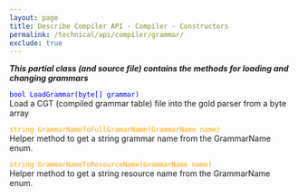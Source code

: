 ```yaml
---
layout: page
title: Describe Compiler API - Compiler - Constructors
permalink: /technical/api/compiler/grammar/
exclude: true
---
```

**_This partial class (and source file) contains the methods for loading and changing grammars_**


<span style="color:blue">```bool LoadGrammar(byte[] grammar)```</span><br>
Load a CGT (compiled grammar table) file into the gold parser from a byte array<br>


<span style="color:orange">```string GrammarNameToFullGramarName(GrammarName name)```</span><br>
Helper method to get a string grammar name from the GrammarName enum.<br>


<span style="color:orange">```string GrammarNameToResourceName(GrammarName name)```</span><br>
Helper method to get a string resource name from the GrammarName enum.<br>